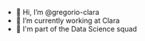 - 👋 Hi, I’m @gregorio-clara
- 👀 I’m currently working at Clara
- 🔮 I'm part of the Data Science squad

<!---
gregorio-clara/gregorio-clara is a ✨ special ✨ repository because its `README.md` (this file) appears on your GitHub profile.
You can click the Preview link to take a look at your changes.
--->
